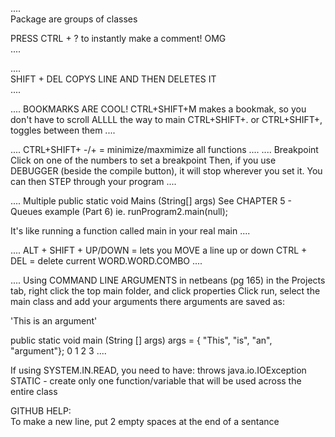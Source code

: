 ....     
Package are groups of classes  

PRESS CTRL + ? to instantly make a comment! OMG  
....  
  
  
....  
SHIFT + DEL COPYS LINE AND THEN DELETES IT  
....  


....
BOOKMARKS ARE COOL!
CTRL+SHIFT+M makes a bookmak, so you don't have to scroll ALLLL the way to main
CTRL+SHIFT+. or CTRL+SHIFT+, toggles between them
....

....
CTRL+SHIFT+ -/+ = minimize/maxmimize all functions
....
....
Breakpoint
Click on one of the numbers to set a breakpoint
Then, if you use DEBUGGER (beside the compile button), it will stop wherever you set it.
You can then STEP through your program
....




....
Multiple public static void Mains (String[] args)
See CHAPTER 5 - Queues example (Part 6)
ie. 
runProgram2.main(null);

It's like running a function called main in your real main
....

....
ALT + SHIFT + UP/DOWN = lets you MOVE a line up or down
CTRL + DEL = delete current WORD.WORD.COMBO
....


....
Using COMMAND LINE ARGUMENTS in netbeans  (pg 165)
in the Projects tab, right click the top main folder, and click properties
Click run, select the main class and add your arguments there
arguments are saved as:

'This is an argument'

public static void main (String [] args)
args = { "This", "is", "an", "argument"};
           0       1    2       3
....           
           
           
           
If using SYSTEM.IN.READ, you need to have: throws java.io.IOException 
STATIC - create only one function/variable that will be used across the entire class







  
GITHUB HELP:  
To make a new line, put 2 empty spaces at the end of a sentance  











